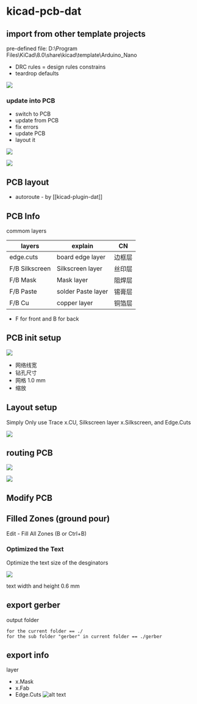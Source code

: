 
# kicad-pcb-dat

## import from other template projects 

pre-defined file: D:\Program Files\KiCad\8.0\share\kicad\template\Arduino_Nano

- DRC rules = design rules constrains 
- teardrop defaults 



![](2024-10-08-19-42-52.png)



### update into PCB



- switch to PCB
- update from PCB
- fix errors 
- update PCB
- layout it

![](2024-09-18-01-43-12.png)

![](2024-09-18-01-43-55.png)




## PCB layout 

- autoroute - by [[kicad-plugin-dat]]



## PCB Info 

commom layers 

| layers         | explain            | CN     |
| -------------- | ------------------ | ------ |
| edge.cuts      | board edge layer   | 边框层 |
| F/B Silkscreen | Silkscreen layer   | 丝印层 |
| F/B Mask       | Mask layer         | 阻焊层 |
| F/B Paste      | solder Paste layer | 锡膏层 |
| F/B Cu         | copper layer       | 铜箔层 |

* F for front and B for back 

## PCB init setup 

![](2023-12-11-00-04-17.png)

- 网络线宽
- 钻孔尺寸
- 网格 1.0 mm 
- 缩放 

## Layout setup 

Simply Only use Trace x.CU, Silkscreen layer x.Silkscreen, and Edge.Cuts 

![](2025-04-29-16-22-13.png)


## routing PCB

![](2025-04-29-16-11-14.png)

![](2025-04-29-16-11-39.png)


## Modify PCB 


## Filled Zones (ground pour)

Edit - Fill All Zones (B or Ctrl+B)


### Optimized the Text 

Optimize the text size of the desginators

![](2025-05-12-13-02-00.png)

text width and height 0.6 mm 

## export gerber 

output folder 

    for the current folder == ./
    for the sub folder "gerber" in current folder == ./gerber


## export info 


layer 
- x.Mask 
- x.Fab
- Edge.Cuts
![alt text](95e854b5209f226b023ebe7765500e9.png)